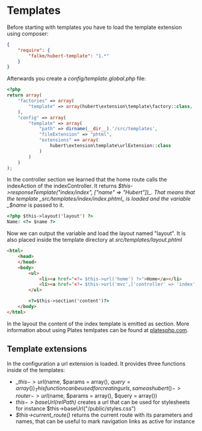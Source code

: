 # Templates

Before starting with templates you have to load the template extension using composer:
```json
{
    "require": {
        "falkm/hubert-template": "1.*"
    }
}
```

Afterwards you create a _config/template.global.php_ file:
```php
<?php
return array(
    "factories" => array(
        "template" => array(hubert\extension\template\factory::class, 'get')
    ),
    "config" => array(
        "template" => array(
            "path" => dirname(__dir__).'/src/templates',
            "fileExtension" => "phtml",
            "extensions" => array(
                hubert\extension\template\urlExtension::class
            )
        )
    )
);
```

In the controller section we learned that the home route calls the indexAction of the indexController. It returns _$this->responseTemplate("index/index", ["name" => "Hubert"])_. That means that the template _src/templates/index/index.phtml_ is loaded and the variable _$name_ is passed to it.

```html
<?php $this->layout('layout') ?>
Name: <?= $name ?>
```

Now we can output the variable and load the layout named "layout". It is also placed inside the template directory at _src/templates/layout.phtml_

```html
<html>
    <head>
    </head>
    <body>
        <ul>
            <li><a href="<?= $this->url('home') ?>">Home</a></li>
            <li><a href="<?= $this->url('mvc',['controller' => 'index', 'action' => 'redirect']) ?>">Redirect Home</a></li>
        </ul>

        <?=$this->section('content')?>
    </body>
</html>
```

In the layout the content of the index template is emitted as section. More information about using Plates temlpates can be found at [platesphp.com](http://platesphp.com).

## Template extensions

In the configuration a url extension is loaded. It provides three functions inside of the templates:
- _$this->url($name, $params = array(), $query = array())_ This function can be used for creating urls, same as hubert()->router->url($name, $params = array(), $query = array())
- _$this->baseUrl($relPath)_ creates a url that can be used for stylesheets for instance $this->baseUrl("/public/styles.css")
- _$this->current\_route()_ returns the current route with its parameters and names, that can be useful to mark navigation links as active for instance